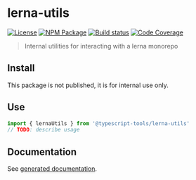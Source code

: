 # lerna-utils
[![License][]](https://opensource.org/licenses/ISC)
[![NPM Package][]](https://npmjs.org/package/@typescript-tools/lerna-utils)
[![Build status][]](https://travis-ci.org/typescript-tools/lerna-utils)
[![Code Coverage][]](https://codecov.io/gh/typescript-tools/lerna-utils)

[License]: https://img.shields.io/badge/License-ISC-blue.svg
[NPM Package]: https://img.shields.io/npm/v/@typescript-tools/lerna-utils.svg
[Build status]: https://travis-ci.org/typescript-tools/lerna-utils.svg?branch=master
[Code Coverage]: https://codecov.io/gh/typescript-tools/lerna-utils/branch/master/graph/badge.svg

> Internal utilities for interacting with a lerna monorepo

## Install

This package is not published, it is for internal use only.

## Use

``` typescript
import { lernaUtils } from '@typescript-tools/lerna-utils'
// TODO: describe usage
```

## Documentation

See [generated documentation](doc/README.md).
